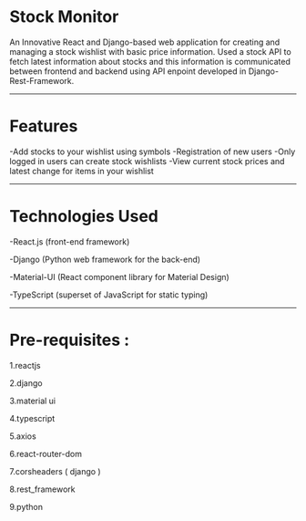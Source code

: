 # Stock Monitor

An Innovative React and Django-based web application for creating and managing a stock wishlist with basic price information.
Used a stock API to fetch latest information about stocks and this information is communicated between frontend and backend using API enpoint developed in Django-Rest-Framework.

---

# Features

-Add stocks to your wishlist using symbols
-Registration of new users
-Only logged in users can create stock wishlists
-View current stock prices and latest change for items in your wishlist

---

# Technologies Used

-React.js (front-end framework)

-Django (Python web framework for the back-end)

-Material-UI (React component library for Material Design)

-TypeScript (superset of JavaScript for static typing)

---

# Pre-requisites :

1.reactjs

2.django

3.material ui

4.typescript

5.axios

6.react-router-dom

7.corsheaders ( django )

8.rest_framework

9.python
 
